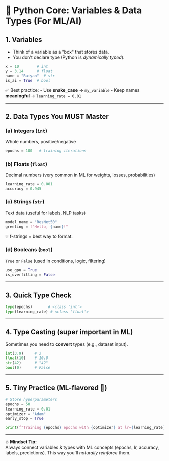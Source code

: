 # 🔹 Python Core: Variables & Data Types (For ML/AI)

## 1. Variables

-   Think of a variable as a "box" that stores data.
-   You don't declare type (Python is *dynamically typed*).

``` python
x = 10        # int
y = 3.14      # float
name = "Raiyan"  # str
is_ai = True  # bool
```

✅ Best practice: - Use **snake_case** → `my_variable` - Keep names
**meaningful** → `learning_rate = 0.01`

------------------------------------------------------------------------

## 2. Data Types You MUST Master

### (a) Integers (`int`)

Whole numbers, positive/negative

``` python
epochs = 100   # training iterations
```

### (b) Floats (`float`)

Decimal numbers (very common in ML for weights, losses, probabilities)

``` python
learning_rate = 0.001
accuracy = 0.945
```

### (c) Strings (`str`)

Text data (useful for labels, NLP tasks)

``` python
model_name = "ResNet50"
greeting = f"Hello, {name}!"
```

💡 f-strings = best way to format.

### (d) Booleans (`bool`)

`True` or `False` (used in conditions, logic, filtering)

``` python
use_gpu = True
is_overfitting = False
```

------------------------------------------------------------------------

## 3. Quick Type Check

``` python
type(epochs)       # <class 'int'>
type(learning_rate) # <class 'float'>
```

------------------------------------------------------------------------

## 4. Type Casting (super important in ML)

Sometimes you need to **convert** types (e.g., dataset input).

``` python
int(3.9)     # 3
float(10)    # 10.0
str(42)      # "42"
bool(0)      # False
```

------------------------------------------------------------------------

## 5. Tiny Practice (ML-flavored 🧠)

``` python
# Store hyperparameters
epochs = 50
learning_rate = 0.01
optimizer = "Adam"
early_stop = True

print(f"Training {epochs} epochs with {optimizer} at lr={learning_rate}")
```

------------------------------------------------------------------------

🔥 **Mindset Tip:**\
Always connect variables & types with ML concepts (epochs, lr, accuracy,
labels, predictions). This way you'll *naturally reinforce* them.